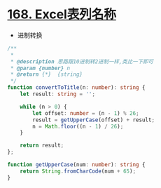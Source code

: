 
# [168. Excel表列名称](https://leetcode-cn.com/problems/excel-sheet-column-title/)

- 进制转换

```ts
/**
 *
 * @description 思路跟10进制转2进制一样,类比一下即可
 * @param {number} n
 * @return {*}  {string}
 */
function convertToTitle(n: number): string {
    let result: string = '';

    while (n > 0) {
        let offset: number = (n - 1) % 26;
        result = getUpperCase(offset) + result;
        n = Math.floor((n - 1) / 26);
    }

    return result;
};

function getUpperCase(num: number): string {
    return String.fromCharCode(num + 65);
}
```
